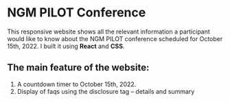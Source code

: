 # NGM PILOT Conference

This responsive website shows all the relevant information a participant would like to know about the NGM PILOT conference scheduled for October 15th, 2022. I built it using **React** and **CSS**.

## The main feature of the website:

1. A countdown timer to October 15th, 2022.
2. Display of faqs using the disclosure tag – details and summary

